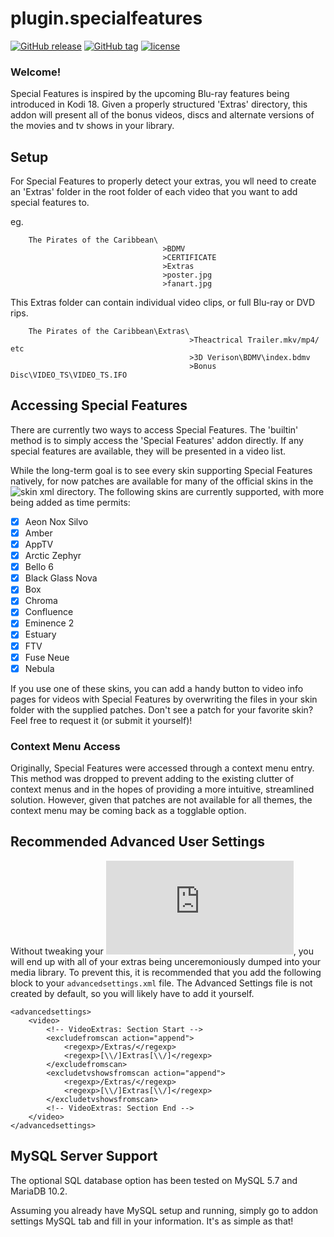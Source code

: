 # plugin.specialfeatures

[![GitHub release](https://img.shields.io/github/release/smitchell6879/plugin.specialfeatures.svg)](https://github.com/smitchell6879/plugin.specialfeatures/releases/latest) [![GitHub tag](https://img.shields.io/github/tag/smitchell6879/plugin.specialfeatures.svg)](https://github.com/smitchell6879/plugin.specialfeatures/releases) [![license](https://img.shields.io/github/license/smitchell6879/plugin.specialfeatures.svg)](https://github.com/smitchell6879/plugin.specialfeatures/blob/Alpha-Features/LICENSE)

### Welcome!

Special Features is inspired by the upcoming Blu-ray features being introduced in Kodi 18. Given a properly structured 'Extras' directory, this addon will present all of the bonus videos, discs and alternate versions of the movies and tv shows in your library.

## Setup

For Special Features to properly detect your extras, you wll need to create an 'Extras' folder in the root folder of each video that you want to add special features to.

eg.
```
    The Pirates of the Caribbean\
                                  >BDMV
                                  >CERTIFICATE
                                  >Extras
                                  >poster.jpg
                                  >fanart.jpg
```

This Extras folder can contain individual video clips, or full Blu-ray or DVD rips.

```
    The Pirates of the Caribbean\Extras\
                                        >Theactrical Trailer.mkv/mp4/ etc
                                        >3D Verison\BDMV\index.bdmv
                                        >Bonus Disc\VIDEO_TS\VIDEO_TS.IFO
```

## Accessing Special Features

There are currently two ways to access Special Features. The 'builtin' method is to simply access the 'Special Features' addon directly. If any special features are available, they will be presented in a video list.

While the long-term goal is to see every skin supporting Special Features natively, for now patches are available for many of the official skins in the ![skin xml](https://github.com/smitchell6879/plugin.specialfeatures/tree/Alpha-Features/resources/skin%20xml/) directory. The following skins are currently supported, with more being added as time permits:

- [x] Aeon Nox Silvo
- [x] Amber
- [x] AppTV
- [x] Arctic Zephyr
 - [x] Bello 6
- [x] Black Glass Nova
- [x] Box
- [x] Chroma
- [x] Confluence
- [x] Eminence 2
- [x] Estuary
- [x] FTV
- [x] Fuse Neue
- [x] Nebula

If you use one of these skins, you can add a handy button to video info pages for videos with Special Features by overwriting the files in your skin folder with the supplied patches. Don't see a patch for your favorite skin? Feel free to request it (or submit it yourself)!

### Context Menu Access

Originally, Special Features were accessed through a context menu entry. This method was dropped to prevent adding to the existing clutter of context menus and in the hopes of providing a more intuitive, streamlined solution. However, given that patches are not available for all themes, the context menu may be coming back as a togglable option.

## Recommended Advanced User Settings

Without tweaking your ![advanced settings](https://kodi.wiki/view/Advancedsettings.xml), you will end up with all of your extras being unceremoniously dumped into your media library. To prevent this, it is recommended that you add the following block to your `advancedsettings.xml` file. The Advanced Settings file is not created by default, so you will likely have to add it yourself.

```  
<advancedsettings>
    <video>
        <!-- VideoExtras: Section Start -->
        <excludefromscan action="append">
            <regexp>/Extras/</regexp>
            <regexp>[\\/]Extras[\\/]</regexp>
        </excludefromscan>
        <excludetvshowsfromscan action="append">
            <regexp>/Extras/</regexp>
            <regexp>[\\/]Extras[\\/]</regexp>
        </excludetvshowsfromscan>
        <!-- VideoExtras: Section End -->
    </video>
</advancedsettings>
```

## MySQL Server Support

The optional SQL database option has been tested on MySQL 5.7 and MariaDB 10.2.

Assuming you already have MySQL setup and running, simply go to addon settings MySQL tab and fill in your information. It's as simple as that!
